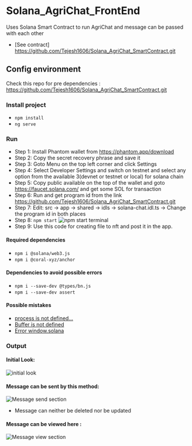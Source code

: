 # Solana_AgriChat_FrontEnd
Uses Solana Smart Contract to run AgriChat and message can be passed with each other

- [See contract] https://github.com/Tejesh1606/Solana_AgriChat_SmartContract.git

## Config environment
Check this repo for pre dependencies : https://github.com/Tejesh1606/Solana_AgriChat_SmartContract.git
### Install project

- `npm install`
- `ng serve`

### Run
- Step 1: Install Phantom wallet from https://phantom.app/download 
- Step 2: Copy the secret recovery phrase and save it
- Step 3: Goto Menu on the top left corner and click Settings
- Step 4: Select Developer Settings and switch on testnet and select any option from the available 3(devnet or testnet or local) for solana chain
- Step 5: Copy public available on the top of the wallet and goto https://faucet.solana.com/ and get some SOL for transaction
- Step 6: Run and get program id from the link https://github.com/Tejesh1606/Solana_AgriChat_SmartContract.git
- Step 7: Edit: src -> app -> shared -> idls -> solana-chat.idl.ts -> Change the program id in both places 
- Step 8: `npm start`
  ![npm start terminal](https://github.com/Tejesh1606/Solana_AgriChat_FrontEnd/assets/96534599/eabfca38-0978-489b-a57e-679d1d8c34ab)
- Step 9: Use this code for creating file to nft and post it in the app.

#### Required dependencies

- `npm i @solana/web3.js`
- `npm i @coral-xyz/anchor`


#### Dependencies to avoid possible errors

- `npm i --save-dev @types/bn.js`
- `npm i --save-dev assert`

#### Possible mistakes

- [process is not defined...](https://github.com/twilio/twilio-client.js/issues/284)
- [Buffer is not defined](https://stackoverflow.com/questions/50371593/angular-6-uncaught-referenceerror-buffer-is-not-defined)
- [Error window.solana](https://stackoverflow.com/questions/66120513/property-does-not-exist-on-type-window-typeof-globalthis)

### Output

#### Initial Look:

![initial look](https://github.com/Tejesh1606/Solana_AgriChat_FrontEnd/assets/96534599/b0477d1d-2935-4359-8fa4-7af95aefe8be)

#### Message can be sent by this method:

![Message send section](https://github.com/Tejesh1606/Solana_AgriChat_FrontEnd/assets/96534599/12b66665-4abd-44a6-bc4c-b54415dda953)
- Message can neither be deleted nor be updated

#### Message can be viewed here :

![Message view section](https://github.com/Tejesh1606/Solana_AgriChat_FrontEnd/assets/96534599/90addb69-f252-486b-8969-a0ad18f7c63b)
